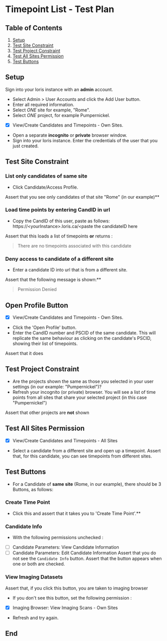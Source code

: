 # Timepoint List - Test Plan

## Table of Contents

1. [Setup](#setup)
2. [Test Site Constraint](#test-site-constraint)
3. [Test Project Constraint](#test-project-constraint)
4. [Test All Sites Permission](#test-all-sites-permission)
5. [Test Buttons](#test-buttons)

## Setup

Sign into your loris instance with an **admin** account.

- Select Admin > User Accounts and click the Add User button.
- Enter all required information.
- Select *ONE* site for example, "Rome".
- Select *ONE* project, for example Pumpernickel.
- [x] View/Create Candidates and Timepoints - Own Sites.
- Open a separate **incognito** or **private** browser window.
- Sign into your loris instance. Enter the credentials of the user that you just created.

## Test Site Constraint

### List only candidates of same site

- Click Candidate/Access Profile.

Assert that you see only candidates of that site "Rome" (in our example)**

### Load time points by entering CandID in url

- Copy the CandID of this user, paste as follows:
https://\<yourInstance>\.loris.ca\/\<paste the candidateID here

Assert that this loads a list of timepoints **or** returns :
>There are no timepoints associated with this candidate

### Deny access to candidate of a different site

- Enter a candidate ID into url that is from a different site.

Assert that the following message is shown:**

>Permission Denied

## Open Profile Button

- [x] View/Create Candidates and Timepoints - Own Sites.

- Click the 'Open Profile' button.
- Enter the CandID number and PSCID of the same candidate.
This will replicate the same behaviour as clicking on the candidate's PSCID, showing their list of timepoints.

Assert that it does

## Test Project Constraint

- Are the projects shown the same as those you selected in your user settings (in our example: "Pumpernickel")?
- Refresh your incognito (or private) browser.
You will see a list of time points from all sites that share your selected project (in this case "Pumpernickel")

Assert that other projects are **not** shown

## Test All Sites Permission

- [x] View/Create Candidates and Timepoints - All Sites

- Select a candidate from a different site and open up a timepoint. Assert that, for this candidate, you can see timepoints from different sites.

## Test Buttons

- For a Candidate of **same site** (Rome, in our example), there should be 3 Buttons, as follows:

### Create Time Point

- Click this and assert that it takes you to 'Create Time Point'.**

### Candidate Info

- With the following permissions unchecked :
- [ ] Candidate Parameters: View Candidate Information
- [ ] Candidate Parameters: Edit Candidate Information
Assert that you do not see the `Candidate Info` button. Assert that the button appears when one or both are checked.

### View Imaging Datasets

Assert that, if you click this button, you are taken to imaging browser

- If you don't see this button, set the following permission :
- [x] Imaging Browser: View Imaging Scans - Own Sites
- Refresh and try again.

## End
